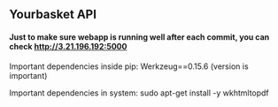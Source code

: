 ## Yourbasket API

#### Just to make sure webapp is running well after each commit, you can check http://3.21.196.192:5000

Important dependencies inside pip:
    Werkzeug==0.15.6 (version is important)

Important dependencies in system:
    sudo apt-get install -y wkhtmltopdf